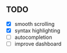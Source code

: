 ## TODO
- [x] smooth scrolling
- [x] syntax highlighting
- [ ] autocompletion
- [ ] improve dashboard
